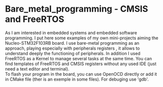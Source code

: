 # Bare_metal_programming - CMSIS and FreeRTOS

As I am interested in embedded systems and embedded software programming. I put here some examples of my own mini-projects aiming the Nucleo-STM32F103RB board. I use bare-metal programming as an approach, playing especially with peripherals registers , it allows to understand deeply the functioning of peripherals. In addition I used FreeRTOS as a Kernel to manage several tasks at the same time.
You can find templates of FreeRTOS and CMSIS registers without any used IDE (just need a text editor and terminal).  
To flash your program in the board, you can use OpenOCD directly or add it in CMake file (ther is an exemple in some files). For debuging use 'gdb'. 

